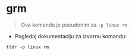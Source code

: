 # grm

> Ova komanda je pseudonim za `-p linux rm`.

- Pogledaj dokumentaciju za izvornu komandu:

`tldr -p linux rm`
